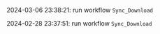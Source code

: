 2024-03-06 23:38:21: run workflow `Sync_Download` 

2024-02-28 23:37:51: run workflow `Sync_Download` 


